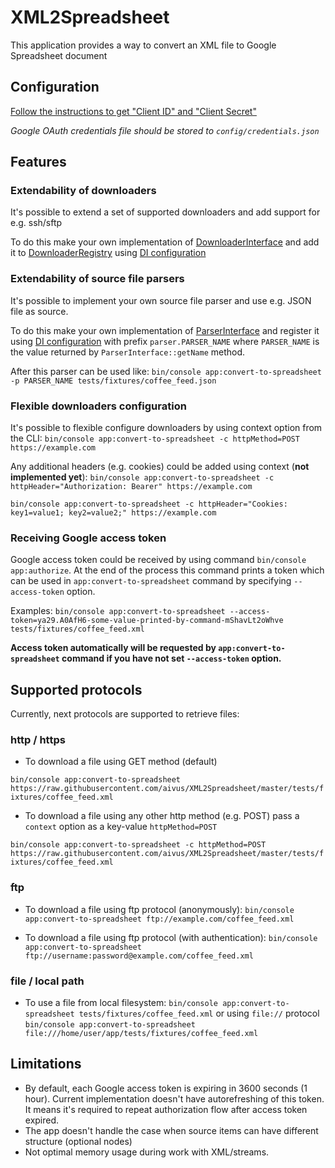 XML2Spreadsheet
===============

This application provides a way to convert an XML file to Google Spreadsheet document

## Configuration

[Follow the instructions to get "Client ID" and "Client Secret"](docs/enable-google-api.md)

_Google OAuth credentials file should be stored to `config/credentials.json`_ 

## Features
### Extendability of downloaders
It's possible to extend a set of supported downloaders and add support for e.g. ssh/sftp

To do this make your own implementation of [DownloaderInterface](src/Downloader/DownloaderInterface.php) 
and add it to [DownloaderRegistry](src/Downloader/DownloaderRegistry.php) using [DI configuration](config/di.php)

### Extendability of source file parsers
It's possible to implement your own source file parser and use e.g. JSON file as source.

To do this make your own implementation of [ParserInterface](src/Parser/ParserInterface.php)
and register it using [DI configuration](config/di.php) with prefix `parser.PARSER_NAME` 
where `PARSER_NAME` is the value returned by `ParserInterface::getName` method.

After this parser can be used like:
`bin/console app:convert-to-spreadsheet -p PARSER_NAME tests/fixtures/coffee_feed.json`

### Flexible downloaders configuration
It's possible to flexible configure downloaders by using context option from the CLI:
`bin/console app:convert-to-spreadsheet -c httpMethod=POST https://example.com`

Any additional headers (e.g. cookies) could be added using context (**not implemented yet**):
`bin/console app:convert-to-spreadsheet -c httpHeader="Authorization: Bearer" https://example.com`

`bin/console app:convert-to-spreadsheet -c httpHeader="Cookies: key1=value1; key2=value2;" https://example.com`

### Receiving Google access token
Google access token could be received by using command `bin/console app:authorize`.
At the end of the process this command prints a token which can be used
in `app:convert-to-spreadsheet` command by specifying `--access-token` option.

Examples:
`bin/console app:convert-to-spreadsheet --access-token=ya29.A0AfH6-some-value-printed-by-command-mShavLt2oWhve tests/fixtures/coffee_feed.xml`

**Access token automatically will be requested by `app:convert-to-spreadsheet` command if you have not set `--access-token` option.**

## Supported protocols
Currently, next protocols are supported to retrieve files:

### http / https
* To download a file using GET method (default) 

`bin/console app:convert-to-spreadsheet https://raw.githubusercontent.com/aivus/XML2Spreadsheet/master/tests/fixtures/coffee_feed.xml`

* To download a file using any other http method (e.g. POST) pass a `context` option as a key-value `httpMethod=POST`

`bin/console app:convert-to-spreadsheet -c httpMethod=POST https://raw.githubusercontent.com/aivus/XML2Spreadsheet/master/tests/fixtures/coffee_feed.xml`

### ftp
* To download a file using ftp protocol (anonymously):
`bin/console app:convert-to-spreadsheet ftp://example.com/coffee_feed.xml`

* To download a file using ftp protocol (with authentication):
`bin/console app:convert-to-spreadsheet ftp://username:password@example.com/coffee_feed.xml`

### file / local path
* To use a file from local filesystem:
`bin/console app:convert-to-spreadsheet tests/fixtures/coffee_feed.xml`
or using `file://` protocol
`bin/console app:convert-to-spreadsheet file:///home/user/app/tests/fixtures/coffee_feed.xml`

## Limitations
* By default, each Google access token is expiring in 3600 seconds (1 hour). 
Current implementation doesn't have autorefreshing of this token. It means it's required to repeat authorization flow
after access token expired. 
* The app doesn't handle the case when source items can have different structure (optional nodes) 
* Not optimal memory usage during work with XML/streams.
